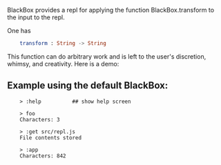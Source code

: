 BlackBox provides a repl for applying the function
BlackBox.transform to the input to the repl.

One has

```elm
    transform : String -> String
```

This function can do arbitrary work and is left to the
user's discretion, whimsy, and creativity. Here is a demo:

## Example using the default BlackBox:

```
    > :help          ## show help screen

    > foo
    Characters: 3

    > :get src/repl.js
    File contents stored

    > :app
    Characters: 842
```
